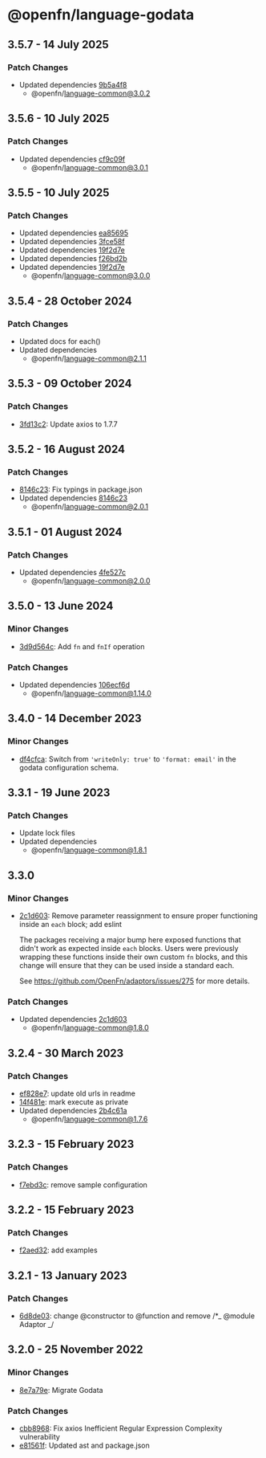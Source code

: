 # @openfn/language-godata

## 3.5.7 - 14 July 2025

### Patch Changes

- Updated dependencies [9b5a4f8](https://github.com/OpenFn/adaptors/commit/9b5a4f8)
  - @openfn/language-common@3.0.2

## 3.5.6 - 10 July 2025

### Patch Changes

- Updated dependencies [cf9c09f](https://github.com/OpenFn/adaptors/commit/cf9c09f)
  - @openfn/language-common@3.0.1

## 3.5.5 - 10 July 2025

### Patch Changes

- Updated dependencies [ea85695](https://github.com/OpenFn/adaptors/commit/ea85695)
- Updated dependencies [3fce58f](https://github.com/OpenFn/adaptors/commit/3fce58f)
- Updated dependencies [19f2d7e](https://github.com/OpenFn/adaptors/commit/19f2d7e)
- Updated dependencies [f26bd2b](https://github.com/OpenFn/adaptors/commit/f26bd2b)
- Updated dependencies [19f2d7e](https://github.com/OpenFn/adaptors/commit/19f2d7e)
  - @openfn/language-common@3.0.0

## 3.5.4 - 28 October 2024

### Patch Changes

- Updated docs for each()
- Updated dependencies
  - @openfn/language-common@2.1.1

## 3.5.3 - 09 October 2024

### Patch Changes

- [3fd13c2](https://github.com/OpenFn/adaptors/commit/3fd13c2): Update axios to 1.7.7

## 3.5.2 - 16 August 2024

### Patch Changes

- [8146c23](https://github.com/OpenFn/adaptors/commit/8146c23): Fix typings in package.json
- Updated dependencies [8146c23](https://github.com/OpenFn/adaptors/commit/8146c23)
  - @openfn/language-common@2.0.1

## 3.5.1 - 01 August 2024

### Patch Changes

- Updated dependencies [4fe527c](https://github.com/OpenFn/adaptors/commit/4fe527c)
  - @openfn/language-common@2.0.0

## 3.5.0 - 13 June 2024

### Minor Changes

- [3d9d564c](https://github.com/OpenFn/adaptors/commit/3d9d564c): Add `fn` and `fnIf` operation

### Patch Changes

- Updated dependencies [106ecf6d](https://github.com/OpenFn/adaptors/commit/106ecf6d)
  - @openfn/language-common@1.14.0

## 3.4.0 - 14 December 2023

### Minor Changes

- [df4cfca](https://github.com/OpenFn/adaptors/commit/df4cfca): Switch from `'writeOnly: true'` to `'format: email'` in the godata
  configuration schema.

## 3.3.1 - 19 June 2023

### Patch Changes

- Update lock files
- Updated dependencies
  - @openfn/language-common@1.8.1

## 3.3.0

### Minor Changes

- [2c1d603](https://github.com/OpenFn/adaptors/commit/2c1d603): Remove parameter reassignment to ensure proper functioning inside an
  `each` block; add eslint

  The packages receiving a major bump here exposed functions that didn't work as
  expected inside `each` blocks. Users were previously wrapping these functions
  inside their own custom `fn` blocks, and this change will ensure that they can
  be used inside a standard each.

  See https://github.com/OpenFn/adaptors/issues/275 for more details.

### Patch Changes

- Updated dependencies [2c1d603](https://github.com/OpenFn/adaptors/commit/2c1d603)
  - @openfn/language-common@1.8.0

## 3.2.4 - 30 March 2023

### Patch Changes

- [ef828e7](https://github.com/OpenFn/adaptors/commit/ef828e7): update old urls in readme
- [14f481e](https://github.com/OpenFn/adaptors/commit/14f481e): mark execute as private
- Updated dependencies [2b4c61a](https://github.com/OpenFn/adaptors/commit/2b4c61a)
  - @openfn/language-common@1.7.6

## 3.2.3 - 15 February 2023

### Patch Changes

- [f7ebd3c](https://github.com/OpenFn/adaptors/commit/f7ebd3c): remove sample configuration

## 3.2.2 - 15 February 2023

### Patch Changes

- [f2aed32](https://github.com/OpenFn/adaptors/commit/f2aed32): add examples

## 3.2.1 - 13 January 2023

### Patch Changes

- [6d8de03](https://github.com/OpenFn/adaptors/commit/6d8de03): change @constructor to @function and remove /\*\_ @module Adaptor \_/

## 3.2.0 - 25 November 2022

### Minor Changes

- [8e7a79e](https://github.com/OpenFn/adaptors/commit/8e7a79e): Migrate Godata

### Patch Changes

- [cbb8968](https://github.com/OpenFn/adaptors/commit/cbb8968): Fix axios Inefficient Regular Expression Complexity vulnerability
- [e81561f](https://github.com/OpenFn/adaptors/commit/e81561f): Updated ast and package.json
